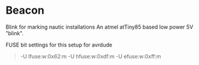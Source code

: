 # Beacon
Blink for marking nautic installations
An atmel atTiny85 based low power 5V "blink".


FUSE bit settings for this setup for avrdude
>  -U lfuse:w:0x62:m -U hfuse:w:0xdf:m -U efuse:w:0xff:m
 

